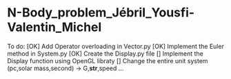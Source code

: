 # N-Body_problem_Jébril_Yousfi-Valentin_Michel

To do:
[OK] Add Operator overloading in Vector.py 
[OK] Implement the Euler method in System.py
[OK] Create the Display.py file
[] Implement the Display function using OpenGL libraty
[] Change the entire unit system (pc,solar mass,second) -> G,__str__,speed ...
